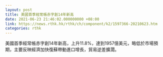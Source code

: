 ```yaml
---
layout: post
title: 美國首季經常帳赤字創14年新高
date: 2021-06-23 21:46:02.000000000 +08:00
link: https://news.rthk.hk/rthk/ch/component/k2/1597366-20210623.htm
categories: rthk
---
```


美國首季經常帳赤字創14年新高，上升11.8%，達到1957億美元，略低於市場預期，主要反映經濟加快復蘇帶動進口增長，貿易逆差擴濶。
